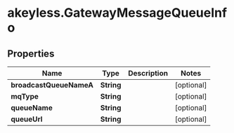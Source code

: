 # akeyless.GatewayMessageQueueInfo

## Properties

Name | Type | Description | Notes
------------ | ------------- | ------------- | -------------
**broadcastQueueNameA** | **String** |  | [optional] 
**mqType** | **String** |  | [optional] 
**queueName** | **String** |  | [optional] 
**queueUrl** | **String** |  | [optional] 


